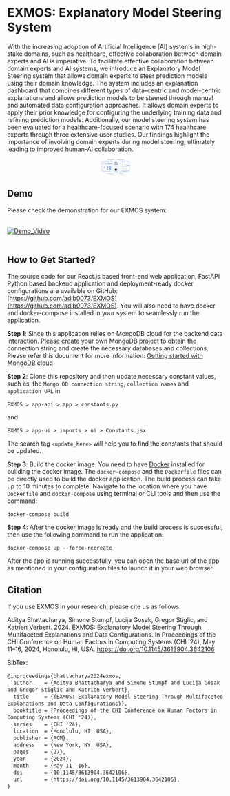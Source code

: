 # EXMOS: Explanatory Model Steering System

With the increasing adoption of Artificial Intelligence (AI) systems in high-stake domains, such as healthcare, effective collaboration between domain experts and AI is imperative. To facilitate effective collaboration between domain experts and AI systems, we introduce an Explanatory Model Steering system that allows domain experts to steer prediction models using their domain knowledge. The system includes an explanation dashboard that combines different types of data-centric and model-centric explanations and allows prediction models to be steered through manual and automated data configuration approaches. It allows domain experts to apply their prior knowledge for configuring the underlying training data and refining prediction models. Additionally, our model steering system has been evaluated for a healthcare-focused scenario with 174 healthcare experts through three extensive user studies. Our findings highlight the importance of involving domain experts during model steering, ultimately leading to improved human-AI collaboration.

<p align="center" width="100%">
<a href="https://www.youtube.com/watch?v=-9itqTkyQ6s" target="_blank"><img src="https://github.com/adib0073/EXMOS/blob/main/images/XIL%20Systems.jpg" width="70vw" alt="EXMOS System"/></a>
</p>

## Demo

Please check the demonstration for our EXMOS system:
<br/>
<br/>

[![Demo_Video](https://img.youtube.com/vi/DP1tAejstAg/0.jpg)](https://www.youtube.com/watch?v=-9itqTkyQ6s)
<br/>
<br/>

## How to Get Started?
The source code for our React.js based front-end web application, FastAPI Python based backend application and deployment-ready docker configurations are available on GitHub: [https://github.com/adib0073/EXMOS](https://github.com/adib0073/EXMOS). You will also need to have docker and docker-compose installed in your system to seamlessly run the application.

**Step 1**: Since this application relies on MongoDB cloud for the backend data interaction. Please create your own MongoDB project to obtain the connection string and create the necessary databases and collections. Please refer this document for more information: [Getting started with MongoDB cloud](https://www.mongodb.com/docs/guides/atlas/connection-string/)

**Step 2**: Clone this repository and then update necessary constant values, such as, the `Mongo DB connection string`, `collection names` and `application URL` in 
```
EXMOS > app-api > app > constants.py
```
and 

```
EXMOS > app-ui > imports > ui > Constants.jsx
```
The search tag `<update_here>` will help you to find the constants that should be updated.

**Step 3**: Build the docker image. You need to have [Docker](https://www.docker.com) installed for building the docker image. The `docker-compose` and the `Dockerfile` files can be directly used to build the docker application. The build process can take up to 10 minutes to complete. Navigate to the location where you have `Dockerfile` and `docker-compose` using terminal or CLI tools and then use the command:
```
docker-compose build
```

**Step 4**: After the docker image is ready and the build process is successful, then use the following command to run the application:
```
docker-compose up --force-recreate
```
After the app is running successfully, you can open the base url of the app as mentioned in your configuration files to launch it in your web browser.

## Citation
If you use EXMOS in your research, please cite us as follows:

Aditya Bhattacharya, Simone Stumpf, Lucija Gosak, Gregor Stiglic, and Katrien Verbert. 2024. EXMOS: Explanatory Model Steering Through Multifaceted Explanations and Data Configurations. In Proceedings of the CHI Conference on Human Factors in Computing Systems (CHI ’24), May 11–16, 2024, Honolulu, HI, USA. [https:
//doi.org/10.1145/3613904.3642106](https://doi.org/10.1145/3613904.3642106)

BibTex:

```
@inproceedings{bhattacharya2024exmos,
  author    = {Aditya Bhattacharya and Simone Stumpf and Lucija Gosak and Gregor Stiglic and Katrien Verbert},
  title     = {{EXMOS: Explanatory Model Steering Through Multifaceted Explanations and Data Configurations}},
  booktitle = {Proceedings of the CHI Conference on Human Factors in Computing Systems (CHI '24)},
  series    = {CHI '24},
  location  = {Honolulu, HI, USA},
  publisher = {ACM},
  address   = {New York, NY, USA},
  pages     = {27},
  year      = {2024},
  month     = {May 11--16},
  doi       = {10.1145/3613904.3642106},
  url       = {https://doi.org/10.1145/3613904.3642106},
}
```

